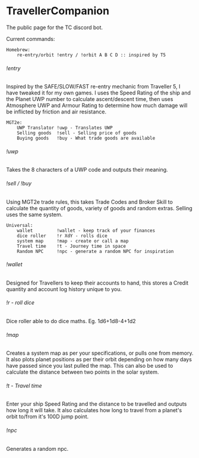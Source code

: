 # TravellerCompanion
The public page for the TC discord bot.


Current commands:
```
Homebrew:
  	re-entry/orbit !entry / !orbit A B C D :: inspired by T5
```
###### !entry
Inspired by the SAFE/SLOW/FAST re-entry mechanic from Traveller 5, I have tweaked it for my own games. I uses the Speed Rating of the ship and the Planet UWP number to calculate ascent/descent time, then uses Atmosphere UWP and Armour Rating to determine how much damage will be inflicted by friction and air resistance.
```
MGT2e:
	UWP Translator !uwp - Translates UWP
  	Selling goods  !sell - Selling price of goods
  	Buying goods   !buy - What trade goods are available
```
###### !uwp
Takes the 8 characters of a UWP code and outputs their meaning.
###### !sell / !buy
Using MGT2e trade rules, this takes Trade Codes and Broker Skill to calculate the quantity of goods, variety of goods and random extras.
Selling uses the same system.


```
Universal:
  	wallet         !wallet - keep track of your finances
  	dice roller    !r XdY - rolls dice
  	system map     !map - create or call a map
  	Travel time    !t - Journey time in space
  	Random NPC     !npc - generate a random NPC for inspiration
```

###### !wallet
Designed for Travellers to keep their accounts to hand, this stores a Credit quantity and account log history unique to you.
###### !r - roll dice
Dice roller able to do dice maths. Eg. 1d6+1d8-4+1d2
###### !map
Creates a system map as per your specifications, or pulls one from memory. It also plots planet positions as per their orbit depending on how many days have passed since you last pulled the map. This can also be used to calculate the distance between two points in the solar system.
###### !t - Travel time
Enter your ship Speed Rating and the distance to be travelled and outputs how long it will take.
It also calculates how long to travel from a planet's orbit to/from it's 100D jump point.
###### !npc
Generates a random npc.

